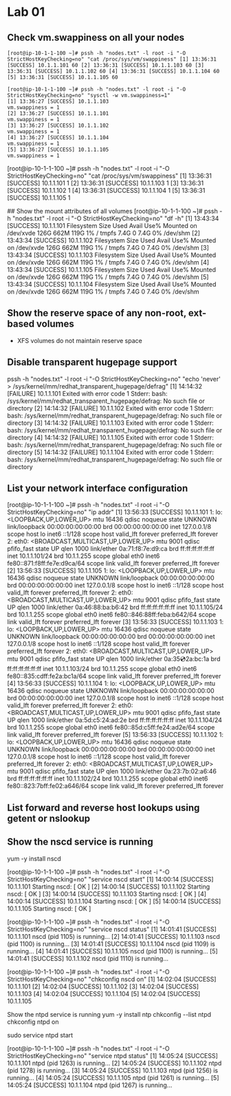 # Lab 01
## Check vm.swappiness on all your nodes

`[root@ip-10-1-1-100 ~]# pssh -h "nodes.txt" -l root -i "-O StrictHostKeyChecking=no" "cat /proc/sys/vm/swappiness"
[1] 13:36:31 [SUCCESS] 10.1.1.101
60
[2] 13:36:31 [SUCCESS] 10.1.1.103
60
[3] 13:36:31 [SUCCESS] 10.1.1.102
60
[4] 13:36:31 [SUCCESS] 10.1.1.104
60
[5] 13:36:31 [SUCCESS] 10.1.1.105
60`

```
[root@ip-10-1-1-100 ~]# pssh -h "nodes.txt" -l root -i "-O StrictHostKeyChecking=no" "sysctl -w vm.swappiness=1"
[1] 13:36:27 [SUCCESS] 10.1.1.103
vm.swappiness = 1
[2] 13:36:27 [SUCCESS] 10.1.1.101
vm.swappiness = 1
[3] 13:36:27 [SUCCESS] 10.1.1.102
vm.swappiness = 1
[4] 13:36:27 [SUCCESS] 10.1.1.104
vm.swappiness = 1
[5] 13:36:27 [SUCCESS] 10.1.1.105
vm.swappiness = 1
```

[root@ip-10-1-1-100 ~]# pssh -h "nodes.txt" -l root -i "-O StrictHostKeyChecking=no" "cat /proc/sys/vm/swappiness"
[1] 13:36:31 [SUCCESS] 10.1.1.101
1
[2] 13:36:31 [SUCCESS] 10.1.1.103
1
[3] 13:36:31 [SUCCESS] 10.1.1.102
1
[4] 13:36:31 [SUCCESS] 10.1.1.104
1
[5] 13:36:31 [SUCCESS] 10.1.1.105
1


## Show the mount attributes of all volumes
[root@ip-10-1-1-100 ~]# pssh -h "nodes.txt" -l root -i "-O StrictHostKeyChecking=no" "df -h"
[1] 13:43:34 [SUCCESS] 10.1.1.101
Filesystem      Size  Used Avail Use% Mounted on
/dev/xvde       126G  662M  119G   1% /
tmpfs           7.4G     0  7.4G   0% /dev/shm
[2] 13:43:34 [SUCCESS] 10.1.1.102
Filesystem      Size  Used Avail Use% Mounted on
/dev/xvde       126G  662M  119G   1% /
tmpfs           7.4G     0  7.4G   0% /dev/shm
[3] 13:43:34 [SUCCESS] 10.1.1.103
Filesystem      Size  Used Avail Use% Mounted on
/dev/xvde       126G  662M  119G   1% /
tmpfs           7.4G     0  7.4G   0% /dev/shm
[4] 13:43:34 [SUCCESS] 10.1.1.105
Filesystem      Size  Used Avail Use% Mounted on
/dev/xvde       126G  662M  119G   1% /
tmpfs           7.4G     0  7.4G   0% /dev/shm
[5] 13:43:34 [SUCCESS] 10.1.1.104
Filesystem      Size  Used Avail Use% Mounted on
/dev/xvde       126G  662M  119G   1% /
tmpfs           7.4G     0  7.4G   0% /dev/shm

## Show the reserve space of any non-root, ext-based volumes
* XFS volumes do not maintain reserve space


## Disable transparent hugepage support
pssh -h "nodes.txt" -l root -i "-O StrictHostKeyChecking=no" "echo 'never' > /sys/kernel/mm/redhat_transparent_hugepage/defrag"
[1] 14:14:32 [FAILURE] 10.1.1.101 Exited with error code 1
Stderr: bash: /sys/kernel/mm/redhat_transparent_hugepage/defrag: No such file or directory
[2] 14:14:32 [FAILURE] 10.1.1.102 Exited with error code 1
Stderr: bash: /sys/kernel/mm/redhat_transparent_hugepage/defrag: No such file or directory
[3] 14:14:32 [FAILURE] 10.1.1.103 Exited with error code 1
Stderr: bash: /sys/kernel/mm/redhat_transparent_hugepage/defrag: No such file or directory
[4] 14:14:32 [FAILURE] 10.1.1.105 Exited with error code 1
Stderr: bash: /sys/kernel/mm/redhat_transparent_hugepage/defrag: No such file or directory
[5] 14:14:32 [FAILURE] 10.1.1.104 Exited with error code 1
Stderr: bash: /sys/kernel/mm/redhat_transparent_hugepage/defrag: No such file or directory


## List your network interface configuration
[root@ip-10-1-1-100 ~]# pssh -h "nodes.txt" -l root -i "-O StrictHostKeyChecking=no" "ip addr"
[1] 13:56:33 [SUCCESS] 10.1.1.101
1: lo: <LOOPBACK,UP,LOWER_UP> mtu 16436 qdisc noqueue state UNKNOWN
    link/loopback 00:00:00:00:00:00 brd 00:00:00:00:00:00
    inet 127.0.0.1/8 scope host lo
    inet6 ::1/128 scope host
       valid_lft forever preferred_lft forever
2: eth0: <BROADCAST,MULTICAST,UP,LOWER_UP> mtu 9001 qdisc pfifo_fast state UP qlen 1000
    link/ether 0a:71:f8:7e:d9:ca brd ff:ff:ff:ff:ff:ff
    inet 10.1.1.101/24 brd 10.1.1.255 scope global eth0
    inet6 fe80::871:f8ff:fe7e:d9ca/64 scope link
       valid_lft forever preferred_lft forever
[2] 13:56:33 [SUCCESS] 10.1.1.105
1: lo: <LOOPBACK,UP,LOWER_UP> mtu 16436 qdisc noqueue state UNKNOWN
    link/loopback 00:00:00:00:00:00 brd 00:00:00:00:00:00
    inet 127.0.0.1/8 scope host lo
    inet6 ::1/128 scope host
       valid_lft forever preferred_lft forever
2: eth0: <BROADCAST,MULTICAST,UP,LOWER_UP> mtu 9001 qdisc pfifo_fast state UP qlen 1000
    link/ether 0a:46:88:ba:b6:42 brd ff:ff:ff:ff:ff:ff
    inet 10.1.1.105/24 brd 10.1.1.255 scope global eth0
    inet6 fe80::846:88ff:feba:b642/64 scope link
       valid_lft forever preferred_lft forever
[3] 13:56:33 [SUCCESS] 10.1.1.103
1: lo: <LOOPBACK,UP,LOWER_UP> mtu 16436 qdisc noqueue state UNKNOWN
    link/loopback 00:00:00:00:00:00 brd 00:00:00:00:00:00
    inet 127.0.0.1/8 scope host lo
    inet6 ::1/128 scope host
       valid_lft forever preferred_lft forever
2: eth0: <BROADCAST,MULTICAST,UP,LOWER_UP> mtu 9001 qdisc pfifo_fast state UP qlen 1000
    link/ether 0a:35:cd:2a:bc:1a brd ff:ff:ff:ff:ff:ff
    inet 10.1.1.103/24 brd 10.1.1.255 scope global eth0
    inet6 fe80::835:cdff:fe2a:bc1a/64 scope link
       valid_lft forever preferred_lft forever
[4] 13:56:33 [SUCCESS] 10.1.1.104
1: lo: <LOOPBACK,UP,LOWER_UP> mtu 16436 qdisc noqueue state UNKNOWN
    link/loopback 00:00:00:00:00:00 brd 00:00:00:00:00:00
    inet 127.0.0.1/8 scope host lo
    inet6 ::1/128 scope host
       valid_lft forever preferred_lft forever
2: eth0: <BROADCAST,MULTICAST,UP,LOWER_UP> mtu 9001 qdisc pfifo_fast state UP qlen 1000
    link/ether 0a:5d:c5:24:ad:2e brd ff:ff:ff:ff:ff:ff
    inet 10.1.1.104/24 brd 10.1.1.255 scope global eth0
    inet6 fe80::85d:c5ff:fe24:ad2e/64 scope link
       valid_lft forever preferred_lft forever
[5] 13:56:33 [SUCCESS] 10.1.1.102
1: lo: <LOOPBACK,UP,LOWER_UP> mtu 16436 qdisc noqueue state UNKNOWN
    link/loopback 00:00:00:00:00:00 brd 00:00:00:00:00:00
    inet 127.0.0.1/8 scope host lo
    inet6 ::1/128 scope host
       valid_lft forever preferred_lft forever
2: eth0: <BROADCAST,MULTICAST,UP,LOWER_UP> mtu 9001 qdisc pfifo_fast state UP qlen 1000
    link/ether 0a:23:7b:02:a6:46 brd ff:ff:ff:ff:ff:ff
    inet 10.1.1.102/24 brd 10.1.1.255 scope global eth0
    inet6 fe80::823:7bff:fe02:a646/64 scope link
       valid_lft forever preferred_lft forever

## List forward and reverse host lookups using getent or nslookup


## Show the nscd service is running
yum -y install nscd

[root@ip-10-1-1-100 ~]# pssh -h "nodes.txt" -l root -i "-O StrictHostKeyChecking=no" "service nscd start"
[1] 14:00:14 [SUCCESS] 10.1.1.101
Starting nscd: [  OK  ]
[2] 14:00:14 [SUCCESS] 10.1.1.102
Starting nscd: [  OK  ]
[3] 14:00:14 [SUCCESS] 10.1.1.103
Starting nscd: [  OK  ]
[4] 14:00:14 [SUCCESS] 10.1.1.104
Starting nscd: [  OK  ]
[5] 14:00:14 [SUCCESS] 10.1.1.105
Starting nscd: [  OK  ]

[root@ip-10-1-1-100 ~]# pssh -h "nodes.txt" -l root -i "-O StrictHostKeyChecking=no" "service nscd status"
[1] 14:01:41 [SUCCESS] 10.1.1.101
nscd (pid 1105) is running...
[2] 14:01:41 [SUCCESS] 10.1.1.103
nscd (pid 1100) is running...
[3] 14:01:41 [SUCCESS] 10.1.1.104
nscd (pid 1109) is running...
[4] 14:01:41 [SUCCESS] 10.1.1.105
nscd (pid 1100) is running...
[5] 14:01:41 [SUCCESS] 10.1.1.102
nscd (pid 1110) is running...

[root@ip-10-1-1-100 ~]# pssh -h "nodes.txt" -l root -i "-O StrictHostKeyChecking=no" "chkconfig nscd on"
[1] 14:02:04 [SUCCESS] 10.1.1.101
[2] 14:02:04 [SUCCESS] 10.1.1.102
[3] 14:02:04 [SUCCESS] 10.1.1.103
[4] 14:02:04 [SUCCESS] 10.1.1.104
[5] 14:02:04 [SUCCESS] 10.1.1.105

Show the ntpd service is running
yum -y install ntp
chkconfig --list ntpd
chkconfig ntpd on

sudo service ntpd start

[root@ip-10-1-1-100 ~]# pssh -h "nodes.txt" -l root -i "-O StrictHostKeyChecking=no" "service ntpd status"
[1] 14:05:24 [SUCCESS] 10.1.1.101
ntpd (pid  1263) is running...
[2] 14:05:24 [SUCCESS] 10.1.1.102
ntpd (pid  1278) is running...
[3] 14:05:24 [SUCCESS] 10.1.1.103
ntpd (pid  1256) is running...
[4] 14:05:24 [SUCCESS] 10.1.1.105
ntpd (pid  1261) is running...
[5] 14:05:24 [SUCCESS] 10.1.1.104
ntpd (pid  1267) is running...